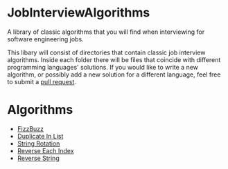 # JobInterviewAlgorithms
A library of classic algorithms that you will find when interviewing for software engineering jobs.

This libary will consist of directories that contain classic job interview algorithms. Inside each folder there will be
files that coincide with different programming languages' solutions. If you would like to write a new algorithm, or possibly add a new
solution for a different language, feel free to submit a [pull request](https://github.com/AustinTice/JobInterviewAlgorithms/pulls).

# Algorithms
* [FizzBuzz](https://github.com/AustinTice/JobInterviewAlgorithms/tree/master/FizzBuzz)
* [Duplicate In List](https://github.com/AustinTice/JobInterviewAlgorithms/tree/master/DuplicateInList)
* [String Rotation](https://github.com/AustinTice/JobInterviewAlgorithms/tree/master/StringRotation)
* [Reverse Each Index](https://github.com/AustinTice/JobInterviewAlgorithms/tree/master/ReverseEachIndex)
* [Reverse String](https://github.com/AustinTice/JobInterviewAlgorithms/tree/master/ReverseString)
